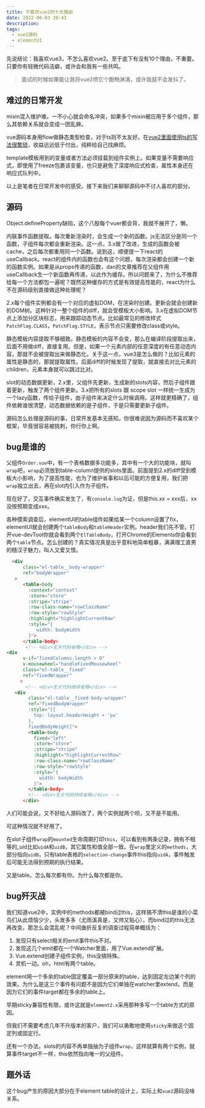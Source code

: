 ```yaml
---
title: 不喜欢vue2的十大理由
date: 2022-06-03 20:43
description: 
tags:
  - vue2源码
  - elementUI
---
```


先说结论：我喜欢vue3，不怎么喜欢vue2。至于底下有没有10个理由，不重要。只要你有轻微代码洁癖，或许会和我有一些共鸣。

> 面试的时候如果能让我将vue2喷它个酣畅淋漓，或许我就不会发抖了。

## 难过的日常开发

mixin混入维护难。一不小心就会命名冲突，如果多个mixin被应用于多个组件，那么其依赖关系就会变成一团乱麻。

vue源码本身用flow做静态类型检查，对于ts则不太友好。在[vue2里面使用ts的写法很繁琐](https://v2.cn.vuejs.org/v2/guide/typescript.html)，收益远远低于付出，纯粹给自己找麻烦。

template模板用到的变量或者方法必须挂载到组件实例上。如果变量不需要响应式，即使用了freeze包裹该变量，也只是避免了深度响应式检查，属性本身还在响应式队列中。

以上是笔者在日常开发中的感受。接下来我们来聊聊源码中不讨人喜欢的部分。

## 源码

Object.defineProperty缺陷，这个八股每个vuer都会背，我就不展开了，懒。

内联事件函数提取。每次重新渲染时，会生成一个新的函数。js无法区分是同一个函数，子组件每次都会重新渲染。这一点，3.x做了改进，生成的函数会被cache，之后每次都重用同一个函数。说到这，顺便提一下react的useCallback。react的组件内的函数也会有这个问题，每次渲染都会创建一个新的函数实例。如果是从props传递的函数，dan的文章推荐在父组件用useCallback生一个新函数再传递，以此作为缓存。所以问题来了，为什么不推荐给每一个方法都包一遍呢？既然这种缓存的方式是有效提高性能的，react为什么不在源码级别直接做这种处理呢？

2.x每个组件实例都会有一个对应的虚拟DOM，在渲染时创建。更新会就会创建新的DOM树。这种针对一整个组件的diff，就会受模板大小影响。3.x在虚拟DOM节点上添加分区块标志，用来跟踪动态节点。比如最常见的修改样式`PatchFlag.CLASS`，`PatchFlag.STYLE`，表示节点只需要修改class或style。

静态模板内容提取不够细致。静态模板的内容不会变，那么在编译阶段提取出来，后面不用做diff，直接复用。但是，如果一个元素内部的任意深度的有任意动态内容，那就不会被提取出来做静态化。关于这一点，vue3是怎么做的？比如元素的属性是静态的，那就提取属性。后面diff的时候发现了提取，就直接去对比元素的children，元素本身就可以跳过比对。

slot的动态数据更新，2.x里，父组件先更新，生成新的slots内容，然后子组件跟着更新，触发了两个组件更新。3.x把所有的slots 跟 scope slot 一样统一生成为一个lazy函数，传给子组件，由子组件来决定什么时候调用。这样就更精确了，组件依赖谁很清楚，动态数据依赖的是子组件，于是只需要更新子组件。

源码怎么处理是源码的事，日常开发基本无感知，你很难说因为源码而不喜欢某个框架，毕竟很容易被挑刺，你行你上啊。

## bug是谁的

父组件`Order.vue`中，有一个表格数据多功能多，其中有一个大的功能块，就叫`wrap`吧，`wrap`必须放到table-column提供的slots里面。前面提到2.x的diff受到模板大小影响，为了提高性能，也为了维护省事和以后可能的方便复用，我们把`wrap`独立出去，再在slot内引入作为子组件。

现在好了，交互事件确实发生了，有`console.log`为证，但是this.xx = xxx后，xx没按预期变成xxx。

各种摸索调查后，elementUI的table组件如果给某一个column设置了fix，elementUI就会创建两个`tableBody`和`tableHeader`实例。header我们先不管。打开vue-devTool你就会看到两个`ElTableBody`，打开Chrome的Elements你会看到两个`table`节点。怎么创建的？真实情况真是出乎意料地简单粗暴，满满理工直男的糙汉子魅力，叫人又爱又恨。

```html
  <div
      class="el-table__body-wrapper"
      ref="bodyWrapper"
   >
      <table-body
        :context="context"
        :store="store"
        :stripe="stripe"
        :row-class-name="rowClassName"
        :row-style="rowStyle"
        :highlight="highlightCurrentRow"
        :style="{
           width: bodyWidth
        }">
      </table-body>
       <!-- <div>无关代码省略</div> -->
<div
      v-if="fixedColumns.length > 0"
      v-mousewheel="handleFixedMousewheel"
      class="el-table__fixed"
      ref="fixedWrapper"
     >
       <!-- <div>无关代码继续省略</div> -->
   <div
        class="el-table__fixed-body-wrapper"
        ref="fixedBodyWrapper"
        :style="[{
          top: layout.headerHeight + 'px'
        },
        fixedBodyHeight]">
        <table-body
          fixed="left"
          :store="store"
          :stripe="stripe"
          :highlight="highlightCurrentRow"
          :row-class-name="rowClassName"
          :row-style="rowStyle"
          :style="{
            width: bodyWidth
          }">
        </table-body>
        <!-- <div>无关代码持续省略</div> -->
      </div> 
```


人们可能会说，又不好给人源码改了，两个实例就两个呗，又不是不能用。

可这种情况就不好用了。

在slot子组件`wrap`的`mounted`生命周期打印`this`，可以看到有两条记录，拥有不相等的_uid比如`uidA`和`uidB`，其它属性和值全部一致。在`wrap`里定义的`methods`，大部分指向`uidB`，只有table表格的`selection-change`事件this指向`uidA`，事件触发后可能无法得到预期的执行结果。

又是table。怎么每次都有你。为什么每次都是你。

## bug歼灭战

我们知道vue2中，实例中的methods都被bind过this，这样搞不清this是谁的小菜鸟们从此烦恼少少，头发多多（尤雨溪真是，又帅又贴心），而bind过的this无法再改变。那怎么会混乱呢？中间曲折反复的调查过程简单概括为：

1. 发现只有select相关的emit事件this不对。
2. 发现这几个emit都在一个Watcher里面，用了Vue.extend扩展。
3. Vue.extend创建子组件实例，this没搞特殊。
4. 灵机一动。oh，html有两个table。

element用一个多余的table固定覆盖一部分原来的table，达到固定左边某个列的效果。为什么是这三个事件有问题不是因为它们单独在watcher里extend，而是因为它们的事件target都在多余的table上。

早期sticky兼容性有限，或许这就是`element2.x`采用那种多写一个table方式的原因。

但我们不需要考虑几年不升版本的客户，我们可以勇敢地使用`sticky`来做这个固定列或固定行。

还有一个办法，slots的内容不再单独抽为子组件`wrap`，这样就算有两个实例，就算事件target不一样，this依然指向唯一的父组件。

## 题外话
这个bug产生的原因大部分在于element table的设计上，实际上和`vue2`源码没啥关系。